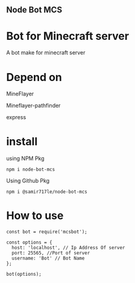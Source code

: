 ## Node Bot MCS
# Bot for Minecraft server 
A bot make for minecraft server 

# Depend on
MineFlayer


Mineflayer-pathfinder


express


# install 
using NPM Pkg
```
npm i node-bot-mcs
```
Using Github Pkg
```
npm i @samir717le/node-bot-mcs
```
# How to use
```
const bot = require('mcsbot');

const options = {
  host: 'localhost', // Ip Address Of server
  port: 25565, //Port of server
  username: 'Bot' // Bot Name
};

bot(options);
```
